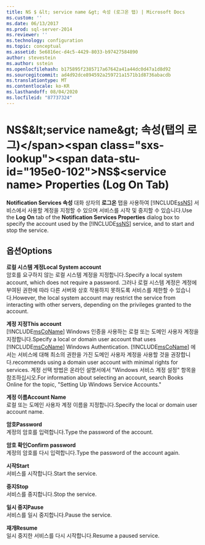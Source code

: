 ```yaml
---
title: NS $ &lt; service name &gt; 속성 (로그온 탭) | Microsoft Docs
ms.custom: ''
ms.date: 06/13/2017
ms.prod: sql-server-2014
ms.reviewer: ''
ms.technology: configuration
ms.topic: conceptual
ms.assetid: 5e6816ec-d4c5-4429-8033-b97427584890
author: stevestein
ms.author: sstein
ms.openlocfilehash: b175895f2385717a67642a41a44dc0d47a1d8d92
ms.sourcegitcommit: ad4d92dce894592a259721a1571b1d8736abacdb
ms.translationtype: MT
ms.contentlocale: ko-KR
ms.lasthandoff: 08/04/2020
ms.locfileid: "87737324"
---
```

# <a name="nsltservice-namegt-properties-log-on-tab"></a><span data-ttu-id="195e0-102">NS$&lt;service name&gt; 속성(탭의 로그)</span><span class="sxs-lookup"><span data-stu-id="195e0-102">NS$&lt;service name&gt; Properties (Log On Tab)</span></span>
  <span data-ttu-id="195e0-103">**Notification Services 속성** 대화 상자의 **로그온** 탭을 사용하여 [!INCLUDE[ssNS](../../includes/ssns-md.md)] 서비스에서 사용할 계정을 지정할 수 있으며 서비스를 시작 및 중지할 수 있습니다.</span><span class="sxs-lookup"><span data-stu-id="195e0-103">Use the **Log On** tab of the **Notification Services Properties** dialog box to specify the account used by the [!INCLUDE[ssNS](../../includes/ssns-md.md)] service, and to start and stop the service.</span></span>  
  
## <a name="options"></a><span data-ttu-id="195e0-104">옵션</span><span class="sxs-lookup"><span data-stu-id="195e0-104">Options</span></span>  
 <span data-ttu-id="195e0-105">**로컬 시스템 계정**</span><span class="sxs-lookup"><span data-stu-id="195e0-105">**Local System account**</span></span>  
 <span data-ttu-id="195e0-106">암호를 요구하지 않는 로컬 시스템 계정을 지정합니다.</span><span class="sxs-lookup"><span data-stu-id="195e0-106">Specify a local system account, which does not require a password.</span></span> <span data-ttu-id="195e0-107">그러나 로컬 시스템 계정은 계정에 부여된 권한에 따라 다른 서버와 상호 작용하지 못하도록 서비스를 제한할 수 있습니다.</span><span class="sxs-lookup"><span data-stu-id="195e0-107">However, the local system account may restrict the service from interacting with other servers, depending on the privileges granted to the account.</span></span>  
  
 <span data-ttu-id="195e0-108">**계정 지정**</span><span class="sxs-lookup"><span data-stu-id="195e0-108">**This account**</span></span>  
 <span data-ttu-id="195e0-109">[!INCLUDE[msCoName](../../includes/msconame-md.md)] Windows 인증을 사용하는 로컬 또는 도메인 사용자 계정을 지정합니다.</span><span class="sxs-lookup"><span data-stu-id="195e0-109">Specify a local or domain user account that uses [!INCLUDE[msCoName](../../includes/msconame-md.md)] Windows Authentication.</span></span> [!INCLUDE[msCoName](../../includes/msconame-md.md)] <span data-ttu-id="195e0-110">에서는 서비스에 대해 최소의 권한을 가진 도메인 사용자 계정을 사용할 것을 권장합니다.</span><span class="sxs-lookup"><span data-stu-id="195e0-110">recommends using a domain user account with minimal rights for services.</span></span> <span data-ttu-id="195e0-111">계정 선택 방법은 온라인 설명서에서 "Windows 서비스 계정 설정" 항목을 참조하십시오.</span><span class="sxs-lookup"><span data-stu-id="195e0-111">For information about selecting an account, search Books Online for the topic, "Setting Up Windows Service Accounts."</span></span>  
  
 <span data-ttu-id="195e0-112">**계정 이름**</span><span class="sxs-lookup"><span data-stu-id="195e0-112">**Account Name**</span></span>  
 <span data-ttu-id="195e0-113">로컬 또는 도메인 사용자 계정 이름을 지정합니다.</span><span class="sxs-lookup"><span data-stu-id="195e0-113">Specify the local or domain user account name.</span></span>  
  
 <span data-ttu-id="195e0-114">**암호**</span><span class="sxs-lookup"><span data-stu-id="195e0-114">**Password**</span></span>  
 <span data-ttu-id="195e0-115">계정의 암호를 입력합니다.</span><span class="sxs-lookup"><span data-stu-id="195e0-115">Type the password of the account.</span></span>  
  
 <span data-ttu-id="195e0-116">**암호 확인**</span><span class="sxs-lookup"><span data-stu-id="195e0-116">**Confirm password**</span></span>  
 <span data-ttu-id="195e0-117">계정의 암호를 다시 입력합니다.</span><span class="sxs-lookup"><span data-stu-id="195e0-117">Type the password of the account again.</span></span>  
  
 <span data-ttu-id="195e0-118">**시작**</span><span class="sxs-lookup"><span data-stu-id="195e0-118">**Start**</span></span>  
 <span data-ttu-id="195e0-119">서비스를 시작합니다.</span><span class="sxs-lookup"><span data-stu-id="195e0-119">Start the service.</span></span>  
  
 <span data-ttu-id="195e0-120">**중지**</span><span class="sxs-lookup"><span data-stu-id="195e0-120">**Stop**</span></span>  
 <span data-ttu-id="195e0-121">서비스를 중지합니다.</span><span class="sxs-lookup"><span data-stu-id="195e0-121">Stop the service.</span></span>  
  
 <span data-ttu-id="195e0-122">**일시 중지**</span><span class="sxs-lookup"><span data-stu-id="195e0-122">**Pause**</span></span>  
 <span data-ttu-id="195e0-123">서비스를 일시 중지합니다.</span><span class="sxs-lookup"><span data-stu-id="195e0-123">Pause the service.</span></span>  
  
 <span data-ttu-id="195e0-124">**재개**</span><span class="sxs-lookup"><span data-stu-id="195e0-124">**Resume**</span></span>  
 <span data-ttu-id="195e0-125">일시 중지한 서비스를 다시 시작합니다.</span><span class="sxs-lookup"><span data-stu-id="195e0-125">Resume a paused service.</span></span>  
  
  
